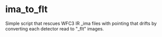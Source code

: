 # ima_to_flt
Simple script that rescues WFC3 IR _ima files with pointing that drifts by converting each detector read to "_flt" images.
